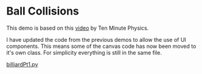 # Ball Collisions

This demo is based on this [video](https://www.youtube.com/watch?v=ThhdlMbGT5g&ab_channel=TenMinutePhysics) by Ten Minute Physics.

I have updated the code from the previous demos to allow the use of UI components. This means some of the canvas code has now been moved to it's own class. For simplicity everything is still in the same file.

[billiardPt1.py](billiardPt1.py)
